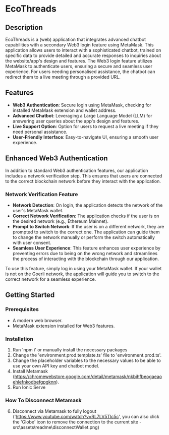 # EcoThreads

## Description

EcoThreads is a (web) application that integrates advanced chatbot capabilities with a secondary Web3 login feature using MetaMask. This application allows users to interact with a sophisticated chatbot, trained on specific data to provide detailed and accurate responses to inquiries about the website/app's design and features. The Web3 login feature utilizes MetaMask to authenticate users, ensuring a secure and seamless user experience. For users needing personalised assistance, the chatbot can redirect them to a live meeting through a provided URL.

## Features

- **Web3 Authentication**: Secure login using MetaMask, checking for installed MetaMask extension and wallet address.
- **Advanced Chatbot**: Leveraging a Large Language Model (LLM) for answering user queries about the app's design and features.
- **Live Support Option**: Option for users to request a live meeting if they need personal assistance.
- **User-Friendly Interface**: Easy-to-navigate UI, ensuring a smooth user experience.

## Enhanced Web3 Authentication

In addition to standard Web3 authentication features, our application includes a network verification step. This ensures that users are connected to the correct blockchain network before they interact with the application.

### Network Verification Feature

- **Network Detection**: On login, the application detects the network of the user's MetaMask wallet.
- **Correct Network Verification**: The application checks if the user is on the desired network (e.g., Ethereum Mainnet).
- **Prompt to Switch Network**: If the user is on a different network, they are prompted to switch to the correct one. The application can guide them to change the network manually or perform the switch automatically with user consent.
- **Seamless User Experience**: This feature enhances user experience by preventing errors due to being on the wrong network and streamlines the process of interacting with the blockchain through our application.

To use this feature, simply log in using your MetaMask wallet. If your wallet is not on the Goerli network, the application will guide you to switch to the correct network for a seamless experience.


## Getting Started

### Prerequisites

- A modern web browser.
- MetaMask extension installed for Web3 features.

### Installation

1. Run 'npm i' or manually install the necessary packages
2. Change the 'environment.prod.template.ts' file to 'environment.prod.ts'.
3. Change the placeholder variables to the necessary values to be able to use your own API key and chatbot model.
4. Install Metamask (https://chromewebstore.google.com/detail/metamask/nkbihfbeogaeaoehlefnkodbefgpgknn).
5. Run Ionic Serve

### How To Disconnect Metamask
6. Disconnect via Metamask to fully logout ('https://www.youtube.com/watch?v=RL7LV5Tlc5c', you can also click the 'Globe' icon to remove the connection to the current site - src\assets\readme\disconnectWallet.png)
